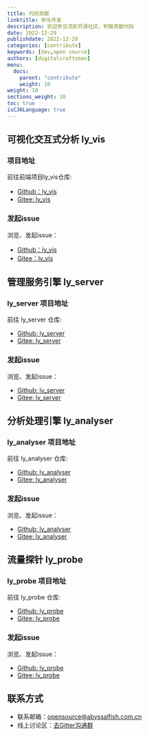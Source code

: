 ```yaml
---
title: 代码贡献
linktitle: 参与开发
description: 欢迎参见流影开源社区，积极贡献代码
date: 2022-12-29
publishdate: 2022-12-29
categories: [contribute]
keywords: [dev,open source]
authors: [digitalcraftsman]
menu:
  docs:
    parent: "contribute"
    weight: 10
weight: 10
sections_weight: 10
toc: true
isCJKLanguage: true
---
```


## 可视化交互式分析 ly_vis

### 项目地址
前往前端项目ly_vis仓库:
* [Github：ly_vis](https://github.com/Abyssal-Fish-Technology/ly_vis)
* [Gitee: ly_vis](https://gitee.com/abyssalfish-os/ly_vis)

### 发起issue
浏览、发起issue：
* [Github：ly_vis](https://github.com/Abyssal-Fish-Technology/ly_vis/issues)
* [Gitee：ly_vis](https://gitee.com/abyssalfish-os/ly_vis/issues)



## 管理服务引擎 ly_server

### ly_server 项目地址
前往 ly_server 仓库:
* [Github: ly_server](https://github.com/Abyssal-Fish-Technology/ly_server)
* [Gitee: ly_server](https://gitee.com/abyssalfish-os/ly_server)

### 发起issue
浏览、发起issue：
* [Github: ly_server](https://github.com/Abyssal-Fish-Technology/ly_server/issues)
* [Gitee: ly_server](https://gitee.com/abyssalfish-os/ly_server/issues)


## 分析处理引擎 ly_analyser

### ly_analyser 项目地址
前往 ly_analyser 仓库:
* [Github: ly_analyser](https://github.com/Abyssal-Fish-Technology/ly_analyser)
* [Gitee: ly_analyser](https://gitee.com/abyssalfish-os/ly_analyser)

### 发起issue
浏览、发起issue：
* [Github: ly_analyser](https://github.com/Abyssal-Fish-Technology/ly_analyser/issues)
* [Gitee: ly_analyser](https://gitee.com/abyssalfish-os/ly_analyser/issues)


## 流量探针 ly_probe

### ly_probe 项目地址
前往 ly_probe 仓库:
* [Github: ly_probe](https://github.com/Abyssal-Fish-Technology/ly_probe)
* [Gitee: ly_probe](https://gitee.com/abyssalfish-os/ly_probe)

### 发起issue
浏览、发起issue：
* [Github: ly_probe](https://github.com/Abyssal-Fish-Technology/ly_probe/issues)
* [Gitee: ly_probe](https://gitee.com/abyssalfish-os/ly_probe/issues)


## 联系方式

* 联系邮箱：[opensource@abyssalfish.com.cn](mailto:opensource@abyssalfish.com.cn)
* 线上讨论区：[去Gitter沟通群](https://gitter.im/abyssalfish-os/community?utm_source=share-link&utm_medium=link&utm_campaign=share-link)

